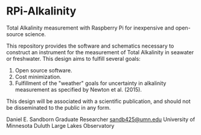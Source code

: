 # RPi-Alkalinity
Total Alkalinity measurement with Raspberry Pi for inexpensive and open-source science.  

This repository provides the software and schematics necessary to construct an instrument for the measurement of Total Alkalinity in seawater or freshwater.  This design aims to fulfill several goals:

1) Open source software.
2) Cost minimization.
3) Fulfillment of the "weather" goals for uncertainty in alkalinity measurement as specified by Newton et al. (2015).  

This design will be associated with a scientific publication, and should not be disseminated to the public in any form.  

Daniel E. Sandborn
Graduate Researcher
sandb425@umn.edu
University of Minnesota Duluth
Large Lakes Observatory
